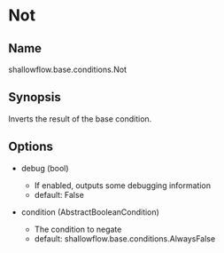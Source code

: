 # Not

## Name
shallowflow.base.conditions.Not

## Synopsis
Inverts the result of the base condition.

## Options
* debug (bool)

  * If enabled, outputs some debugging information
  * default: False

* condition (AbstractBooleanCondition)

  * The condition to negate
  * default: shallowflow.base.conditions.AlwaysFalse

